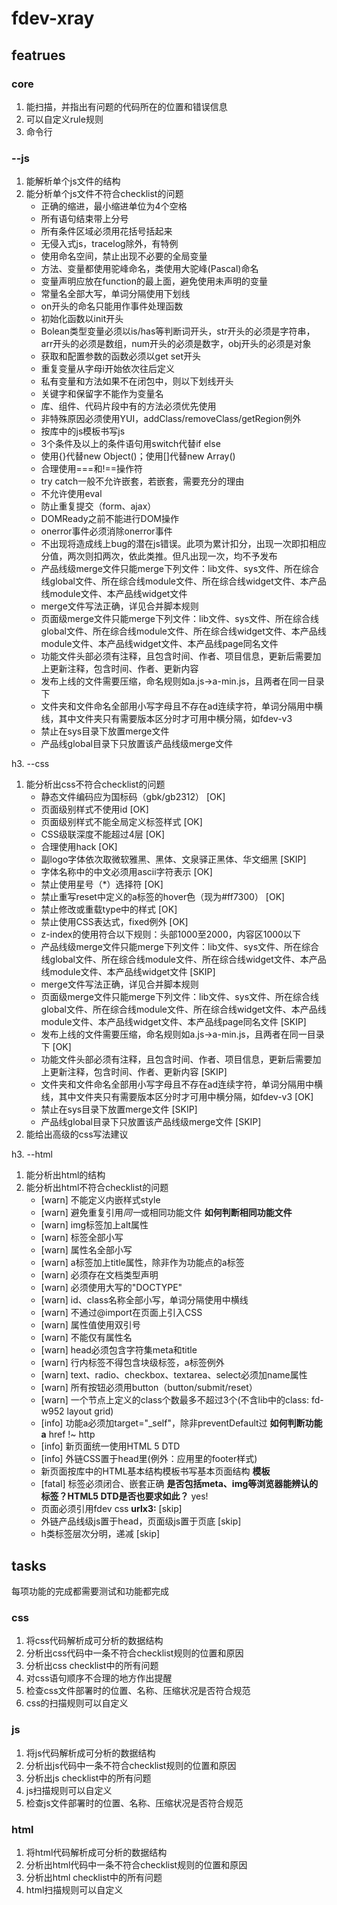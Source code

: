 fdev-xray
=========

featrues
--------

### core

1. 能扫描，并指出有问题的代码所在的位置和错误信息
1. 可以自定义rule规则
1. 命令行

### --js

1. 能解析单个js文件的结构
1. 能分析单个js文件不符合checklist的问题
    * 正确的缩进，最小缩进单位为4个空格	
    * 所有语句结束带上分号	
    * 所有条件区域必须用花括号括起来	
    * 无侵入式js，tracelog除外，有特例	
    * 使用命名空间，禁止出现不必要的全局变量	
    * 方法、变量都使用驼峰命名，类使用大驼峰(Pascal)命名	
    * 变量声明应放在function的最上面，避免使用未声明的变量	
    * 常量名全部大写，单词分隔使用下划线	
    * on开头的命名只能用作事件处理函数	
    * 初始化函数以init开头	
    * Bolean类型变量必须以is/has等判断词开头，str开头的必须是字符串，arr开头的必须是数组，num开头的必须是数字，obj开头的必须是对象	
    * 获取和配置参数的函数必须以get set开头	
    * 重复变量从字母i开始依次往后定义	
    * 私有变量和方法如果不在闭包中，则以下划线开头	
    * 关键字和保留字不能作为变量名	
    * 库、组件、代码片段中有的方法必须优先使用	
    * 非特殊原因必须使用YUI，addClass/removeClass/getRegion例外	
    * 按库中的js模板书写js	
    * 3个条件及以上的条件语句用switch代替if else	
    * 使用{}代替new Object()；使用[]代替new Array()	
    * 合理使用===和!==操作符	
    * try catch一般不允许嵌套，若嵌套，需要充分的理由	
    * 不允许使用eval	
    * 防止重复提交（form、ajax）	
    * DOMReady之前不能进行DOM操作	
    * onerror事件必须消除onerror事件	
    * 不出现将造成线上bug的潜在js错误。此项为累计扣分，出现一次即扣相应分值，两次则扣两次，依此类推。但凡出现一次，均不予发布	
    * 产品线级merge文件只能merge下列文件：lib文件、sys文件、所在综合线global文件、所在综合线module文件、所在综合线widget文件、本产品线module文件、本产品线widget文件	
    * merge文件写法正确，详见合并脚本规则	
    * 页面级merge文件只能merge下列文件：lib文件、sys文件、所在综合线global文件、所在综合线module文件、所在综合线widget文件、本产品线module文件、本产品线widget文件、本产品线page同名文件	
    * 功能文件头部必须有注释，且包含时间、作者、项目信息，更新后需要加上更新注释，包含时间、作者、更新内容	
    * 发布上线的文件需要压缩，命名规则如a.js->a-min.js，且两者在同一目录下	
    * 文件夹和文件命名全部用小写字母且不存在ad连续字符，单词分隔用中横线，其中文件夹只有需要版本区分时才可用中横分隔，如fdev-v3	
    * 禁止在sys目录下放置merge文件	
    * 产品线global目录下只放置该产品线级merge文件	

h3. --css

1. 能分析出css不符合checklist的问题
    * 静态文件编码应为国标码（gbk/gb2312）	[OK]
    * 页面级别样式不使用id		[OK]
    * 页面级别样式不能全局定义标签样式		[OK]
    * CSS级联深度不能超过4层		[OK]
    * 合理使用hack		[OK]
    * 副logo字体依次取微软雅黑、黑体、文泉驿正黑体、华文细黑	[SKIP]
    * 字体名称中的中文必须用ascii字符表示		[OK]
    * 禁止使用星号（\*）选择符		[OK]
    * 禁止重写reset中定义的a标签的hover色（现为#ff7300）		[OK]
    * 禁止修改或重载type中的样式		[OK]
    * 禁止使用CSS表达式，fixed例外		[OK]
    * z-index的使用符合以下规则：头部1000至2000，内容区1000以下	
    * 产品线级merge文件只能merge下列文件：lib文件、sys文件、所在综合线global文件、所在综合线module文件、所在综合线widget文件、本产品线module文件、本产品线widget文件	[SKIP]
    * merge文件写法正确，详见合并脚本规则	
    * 页面级merge文件只能merge下列文件：lib文件、sys文件、所在综合线global文件、所在综合线module文件、所在综合线widget文件、本产品线module文件、本产品线widget文件、本产品线page同名文件	[SKIP]
    * 发布上线的文件需要压缩，命名规则如a.js->a-min.js，且两者在同一目录下	[OK]
    * 功能文件头部必须有注释，且包含时间、作者、项目信息，更新后需要加上更新注释，包含时间、作者、更新内容	[SKIP]
    * 文件夹和文件命名全部用小写字母且不存在ad连续字符，单词分隔用中横线，其中文件夹只有需要版本区分时才可用中横分隔，如fdev-v3	[OK]
    * 禁止在sys目录下放置merge文件	[SKIP]
    * 产品线global目录下只放置该产品线级merge文件	[SKIP]
1. 能给出高级的css写法建议

h3. --html

1. 能分析出html的结构
1. 能分析出html不符合checklist的问题
    * [warn] 不能定义内嵌样式style
    * [warn] 避免重复引用*同一*或相同功能文件	**如何判断相同功能文件**
    * [warn] img标签加上alt属性	
    * [warn] 标签全部小写
    * [warn] 属性名全部小写
    * [warn] a标签加上title属性，除非作为功能点的a标签	
    * [warn] 必须存在文档类型声明
    * [warn] 必须使用大写的"DOCTYPE"
    * [warn] id、class名称全部小写，单词分隔使用中横线	
    * [warn] 不通过@import在页面上引入CSS	
    * [warn] 属性值使用双引号
    * [warn] 不能仅有属性名
    * [warn] head必须包含字符集meta和title	
    * [warn] 行内标签不得包含块级标签，a标签例外
    * [warn] text、radio、checkbox、textarea、select必须加name属性	
    * [warn] 所有按钮必须用button（button/submit/reset）	
    * [warn] 一个节点上定义的class个数最多不超过3个(不含lib中的class: fd- w952 layout grid)	
    * [info] 功能a必须加target="\_self"，除非preventDefault过	**如何判断功能a** href !~ http
    * [info] 新页面统一使用HTML 5 DTD
    * [info] 外链CSS置于head里(例外：应用里的footer样式)
    * 新页面按库中的HTML基本结构模板书写基本页面结构	**模板**
    * [fatal] 标签必须闭合、嵌套正确	**是否包括meta、img等浏览器能辨认的标签？HTML5 DTD是否也要求如此？** yes!
    * 页面必须引用fdev css	**urlx3:** [skip]
    * 外链产品线级js置于head，页面级js置于页底	[skip]
    * h类标签层次分明，递减 [skip]

tasks
-----

每项功能的完成都需要测试和功能都完成

### css

1. 将css代码解析成可分析的数据结构
1. 分析出css代码中一条不符合checklist规则的位置和原因
1. 分析出css checklist中的所有问题
1. 对css语句顺序不合理的地方作出提醒
1. 检查css文件部署时的位置、名称、压缩状况是否符合规范
1. css的扫描规则可以自定义

### js

1. 将js代码解析成可分析的数据结构
1. 分析出js代码中一条不符合checklist规则的位置和原因
1. 分析出js checklist中的所有问题 
1. js扫描规则可以自定义 
1. 检查js文件部署时的位置、名称、压缩状况是否符合规范 

### html

1. 将html代码解析成可分析的数据结构 
1. 分析出html代码中一条不符合checklist规则的位置和原因 
1. 分析出html checklist中的所有问题 
1. html扫描规则可以自定义 

